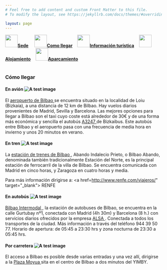 ```yaml
---
# Feel free to add content and custom Front Matter to this file.
# To modify the layout, see https://jekyllrb.com/docs/themes/#overriding-theme-defaults

layout: page
---
```

<!--
[Sede]({{site.url}}/sede) / __[Cómo llegar]({{site.url}}/llegar)__ / [Información turística]({{site.url}}/turismo) / [Alojamiento]({{site.url}}/alojamiento) / [Aparcamiento]({{site.url}}/aparcamiento)-->


<div class="text-center">
<a href="{{site.url}}/sede"><img src="{{site.url}}/images/IcoSede.jpg" class="img-circle" 	width="40" height="40"><strong>Sede</strong></a> &nbsp;&nbsp;&nbsp;
<a href="{{site.url}}/llegar"><img src="{{site.url}}/images/IcoUbicacion.jpg" class="img-circle" 	width="40" height="40"><strong>Como llegar</strong></a>&nbsp;&nbsp;&nbsp;
<a href="{{site.url}}/turismo"><img src="{{site.url}}/images/IcoTurismo.jpg" class="img-circle" 	width="40" height="40"><strong>Información turística</strong></a>&nbsp;&nbsp;&nbsp;
<a href="{{site.url}}/alojamiento" class=""><img src="{{site.url}}/images/IcoAlojamiento.jpg" class="img-circle" 	width="40" height="40"><strong>Alojamiento</strong></a>&nbsp;&nbsp;&nbsp;
<a href="{{site.url}}/aparcamiento" class=""><img src="{{site.url}}/images/IcoAparcamiento.png" class="img-circle" 	width="40" height="40"><strong>Aparcamiento</strong></a>
</div><br>



### __Cómo llegar__

#### __En avión__ ![A test image]({{site.url}}/images/avion_logo.png)


El <a href= "https://www.aena.es/es/bilbao.html" target="_blank">aeropuerto de Bilbao </a> se encuentra situado en la localidad de Loiu (Bizkaia), a una distancia de 12 km de Bilbao. Hay vuelos diarios provenientes de Madrid, Sevilla y Barcelona. Las mejores opciones para llegar a Bilbao son el taxi cuyo coste está alrededor de 30€ y de una forma más económica y sencilla el autobús <a href="https://web.bizkaia.eus/es/web/bizkaibus/bus-al-aeropuerto" target="_blank"> A3247 </a> de Bizkaibus. Este autobús entre Bilbao y el aeropuerto pasa con una frecuencia de media hora en invierno y unos 20 minutos en verano.

#### __En tren__ ![A test image]({{site.url}}/images/tren_logo.png)

La <a href="https://turismo.euskadi.eus/es/estaciones-transporte/estacion-de-abando-indalecio-prieto-renfe/aa30-12375/es/" target="_blank"> estación de trenes de Bilbao </a>, Abando Indalecio Prieto, o Bilbao Abando, denominada también tradicionalmente Estación del Norte, es la principal estación de ferrocarril de la villa de Bilbao. Se encuentra comunicada con Madrid en cinco horas, y Zaragoza en cuatro horas y media.  

Para más información dirigirse a: <a href=http://www.renfe.com/viajeros/" target="_blank"> RENFE </a>

       
#### __En autobús__ ![A test image]({{site.url}}/images/bus_logo.png)

<a href="https://www.bilbaointermodal.eus/es/estacion-intermodal.html" target="_blank"> Bilbao Intermodal </a>, la estación de autobuses de Bilbao, se encuentra en la calle Gurtubay nº1, conectada con Madrid (4h 30m) y Barcelona (8 h.) con servicios diarios ofrecidos por la empresa <a href="https://www.alsa.es/" target="_blank"> ALSA </a>. Conectada a todos los transportes de la ciudad. Más información a través del teléfono 944 39 50 77. Horario de apertura: de 05:45 a 23:30 hrs y zona nocturna de 23:30 a 05:45 hrs.


#### __Por carretera__ ![A test image]({{site.url}}/images/carretera_logo.png)

El acceso a Bilbao es posible desde varias entradas y una vez allí, dirigirse a la <a href="https://www.google.com/maps/place/Pl.+de+Don+Federico+Moy%C3%BAa,+Bilbao,+Vizcaya/@43.2626692,-2.9373646,17z/data=!3m1!4b1!4m5!3m4!1s0xd4e4fd77cf75557:0xf7568ccc8c4c758e!8m2!3d43.2626692!4d-2.9351759" target="_blank"> Plaza Moyua </a> sita en el centro de Bilbao a dos minutos del YIMBY.



